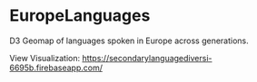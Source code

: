 # EuropeLanguages
D3 Geomap of languages spoken in Europe across generations. 

View Visualization: https://secondarylanguagediversi-6695b.firebaseapp.com/
